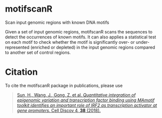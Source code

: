 # motifscanR

Scan input genomic regions with known DNA motifs

Given a set of input genomic regions, motifscanR scans the sequences to detect the occurrences of known motifs. It can also applies a statistical test on each motif to check whether the motif is significantly over- or under-represented (enriched or depleted) in the input genomic regions compared to another set of control regions.

# Citation

To cite the motifscanR package in publications, please use

> [Sun, H., Wang, J., Gong, Z. et al.  *Quantitative integration of epigenomic variation and transcription factor binding using MAmotif toolkit identifies an important role of IRF2 as transcription activator at gene promoters.* Cell Discov 4, **38** (2018).](https://doi.org/10.1038/s41421-018-0045-y)

